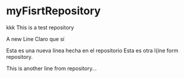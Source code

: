 myFisrtRepository
=================
kkk
This is a test repository 


A new Line
Claro que sí

Esta es una nueva línea hecha en el repositorio
Esta es otra l{íne form repository.

This is another line from repository...
